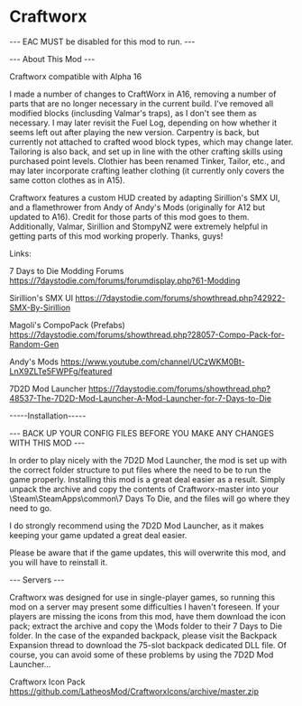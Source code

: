 # Craftworx

--- EAC MUST be disabled for this mod to run. ---

--- About This Mod ---

Craftworx compatible with Alpha 16

I made a number of changes to CraftWorx in A16, removing a number of parts that are no longer necessary in the current build. I've removed all modified blocks (inclusding Valmar's traps), as I don't see them as necessary. I may later revisit the Fuel Log, depending on how whether it seems left out after playing the new version. Carpentry is back, but currently not attached to crafted wood block types, which may change later. Tailoring is also back, and set up in line with the other crafting skills using purchased point levels. Clothier has been renamed Tinker, Tailor, etc., and may later incorporate crafting leather clothing (it currently only covers the same cotton clothes as in A15).

Craftworx features a custom HUD created by adapting Sirillion's SMX UI, and a flamethrower from Andy of Andy's Mods (originally for A12 but updated to A16). Credit for those parts of this mod goes to them. Additionally, Valmar, Sirillion and StompyNZ were extremely helpful in getting parts of this mod working properly. Thanks, guys!

Links:

7 Days to Die Modding Forums
https://7daystodie.com/forums/forumdisplay.php?61-Modding

Sirillion's SMX UI
https://7daystodie.com/forums/showthread.php?42922-SMX-By-Sirillion

Magoli's CompoPack (Prefabs)
https://7daystodie.com/forums/showthread.php?28057-Compo-Pack-for-Random-Gen

Andy's Mods
https://www.youtube.com/channel/UCzWKM0Bt-LnX9ZLTe5FWPFg/featured

7D2D Mod Launcher
https://7daystodie.com/forums/showthread.php?48537-The-7D2D-Mod-Launcher-A-Mod-Launcher-for-7-Days-to-Die

-----Installation-----

--- BACK UP YOUR CONFIG FILES BEFORE YOU MAKE ANY CHANGES WITH THIS MOD ---

In order to play nicely with the 7D2D Mod Launcher, the mod is set up with the correct folder structure to put files where the need to be to run the game properly. Installing this mod is a great deal easier as a result. Simply unpack the archive and copy the contents of Craftworx-master into your \Steam\SteamApps\common\7 Days To Die\, and the files will go where they need to go.

I do strongly recommend using the 7D2D Mod Launcher, as it makes keeping your game updated a great deal easier.

Please be aware that if the game updates, this will overwrite this mod, and you will have to reinstall it.

--- Servers ---

Craftworx was designed for use in single-player games, so running this mod on a server may present some difficulties I haven't foreseen. If your players are missing the icons from this mod, have them download the icon pack; extract the archive and copy the \Mods folder to their 7 Days to Die folder. In the case of the expanded backpack, please visit the Backpack Expansion  thread to download the 75-slot backpack dedicated DLL file. Of course, you can avoid some of these problems by using the 7D2D Mod Launcher...

Craftworx Icon Pack
https://github.com/LatheosMod/CraftworxIcons/archive/master.zip


	
